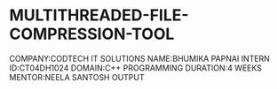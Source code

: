 # MULTITHREADED-FILE-COMPRESSION-TOOL
COMPANY:CODTECH IT SOLUTIONS 
NAME:BHUMIKA PAPNAI
INTERN ID:CT04DH1024 
DOMAIN:C++ PROGRAMMING
DURATION:4 WEEKS
MENTOR:NEELA SANTOSH 
OUTPUT
